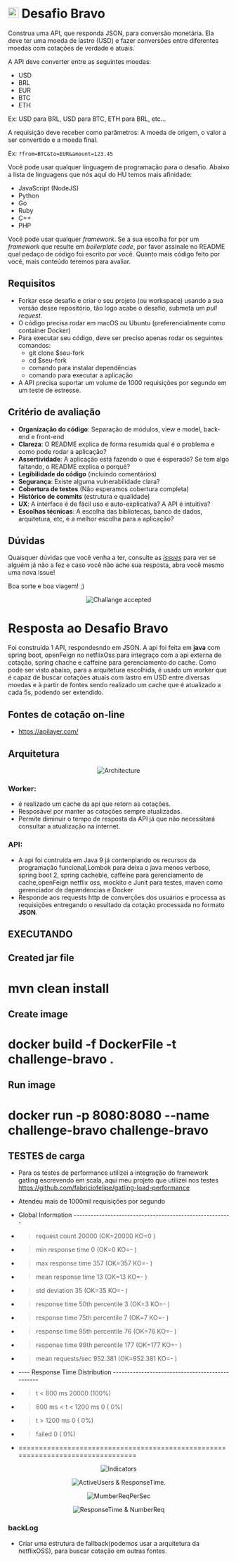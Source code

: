 # <img src="https://avatars1.githubusercontent.com/u/7063040?v=4&s=200.jpg" alt="HU" width="24" /> Desafio Bravo

Construa uma API, que responda JSON, para conversão monetária. Ela deve ter uma moeda de lastro (USD) e fazer conversões entre diferentes moedas com cotações de verdade e atuais.

A API deve converter entre as seguintes moedas:
- USD
- BRL
- EUR
- BTC
- ETH


Ex: USD para BRL, USD para BTC, ETH para BRL, etc...

A requisição deve receber como parâmetros: A moeda de origem, o valor a ser convertido e a moeda final.

Ex: `?from=BTC&to=EUR&amount=123.45`

Você pode usar qualquer linguagem de programação para o desafio. Abaixo a lista de linguagens que nós aqui do HU temos mais afinidade:
- JavaScript (NodeJS)
- Python
- Go
- Ruby
- C++
- PHP

Você pode usar qualquer _framework_. Se a sua escolha for por um _framework_ que resulte em _boilerplate code_, por favor assinale no README qual pedaço de código foi escrito por você. Quanto mais código feito por você, mais conteúdo teremos para avaliar.

## Requisitos
- Forkar esse desafio e criar o seu projeto (ou workspace) usando a sua versão desse repositório, tão logo acabe o desafio, submeta um *pull request*.
- O código precisa rodar em macOS ou Ubuntu (preferencialmente como container Docker)
- Para executar seu código, deve ser preciso apenas rodar os seguintes comandos:
  - git clone $seu-fork
  - cd $seu-fork
  - comando para instalar dependências
  - comando para executar a aplicação
- A API precisa suportar um volume de 1000 requisições por segundo em um teste de estresse.



## Critério de avaliação

- **Organização do código**: Separação de módulos, view e model, back-end e front-end
- **Clareza**: O README explica de forma resumida qual é o problema e como pode rodar a aplicação?
- **Assertividade**: A aplicação está fazendo o que é esperado? Se tem algo faltando, o README explica o porquê?
- **Legibilidade do código** (incluindo comentários)
- **Segurança**: Existe alguma vulnerabilidade clara?
- **Cobertura de testes** (Não esperamos cobertura completa)
- **Histórico de commits** (estrutura e qualidade)
- **UX**: A interface é de fácil uso e auto-explicativa? A API é intuitiva?
- **Escolhas técnicas**: A escolha das bibliotecas, banco de dados, arquitetura, etc, é a melhor escolha para a aplicação?

## Dúvidas

Quaisquer dúvidas que você venha a ter, consulte as [_issues_](https://github.com/HotelUrbano/challenge-bravo/issues) para ver se alguém já não a fez e caso você não ache sua resposta, abra você mesmo uma nova issue!

Boa sorte e boa viagem! ;)

<p align="center">
  <img src="ca.jpg" alt="Challange accepted" />
</p>


# Resposta ao Desafio Bravo
Foi construída 1 API, respondesndo em JSON. A api foi feita em **java** com spring boot, openFeign no netflixOss para integraço com a api externa de cotação, spring chache e caffeine para gerenciamento do cache.
Como pode ser visto abaixo, para a arquitetura escolhida, é usado um worker que é capaz de buscar cotações atuais com lastro em USD entre diversas moedas e à partir de fontes sendo realizado um cache que é atualizado a cada 5s, podendo ser extendido. 


## Fontes de cotação on-line
  - https://apilayer.com/

## Arquitetura
<p align="center">
  <img src="src/main/resources/static/architecture.png" alt="Architecture" />
</p>

### Worker:
- é realizado um cache da api que retorn as cotações.
- Resposável por manter as cotações sempre atualizadas.
- Permite diminuir o tempo de resposta da API já que não necessitará consultar a atualização na internet.


### API:
- A api foi contruída em Java 9 já contenplando os recursos da programação funcional,Lombok para deixa o java menos verboso, spring boot 2, spring cacheble, caffeine para gerenciamento de cache,openFeign netflix oss, mockito e Junit para testes, maven como gerenciador de dependencias e Docker
- Responde aos requests http de converções dos usuários e processa as requisições entregando o resultado da cotação processada no formato **JSON**.


## EXECUTANDO

## Created jar file ####
# mvn clean install

## Create image ###
#  docker build -f DockerFile -t challenge-bravo .

## Run image ###
# docker run -p 8080:8080 --name challenge-bravo  challenge-bravo


## TESTES de carga
- Para os testes de performance utilizei a integração do framework gatling escrevendo em scala, aqui meu projeto que utilizei nos testes https://github.com/fabriciofelipe/gatling-load-performance 
- Atendeu mais de 1000mil requisições por segundo

- Global Information --------------------------------------------------------
- > request count                                      20000 (OK=20000  KO=0     )
- > min response time                                      0 (OK=0      KO=-     )
- > max response time                                    357 (OK=357    KO=-     )
- > mean response time                                    13 (OK=13     KO=-     )
- > std deviation                                         35 (OK=35     KO=-     )
- > response time 50th percentile                          3 (OK=3      KO=-     )
- > response time 75th percentile                          7 (OK=7      KO=-     )
- > response time 95th percentile                         76 (OK=76     KO=-     )
- > response time 99th percentile                        177 (OK=177    KO=-     )
- > mean requests/sec                                952.381 (OK=952.381 KO=-     )
- ---- Response Time Distribution ------------------------------------------------
- > t < 800 ms                                         20000 (100%)
- > 800 ms < t < 1200 ms                                   0 (  0%)
- > t > 1200 ms                                            0 (  0%)
- > failed                                                 0 (  0%)
- ================================================================================

<p align="center">
  <img src="src/main/resources/static/indicators.png" alt="Indicators" />
</p>

<p align="center">
  <img src="src/main/resources/static/ActiveUsers&ResponseTime.png" alt="ActiveUsers & ResponseTime." />
</p>

<p align="center">
  <img src="src/main/resources/static/numberReqPerSec.png" alt="MumberReqPerSec" />
</p>

<p align="center">
  <img src="src/main/resources/static/responseTime&NumberReq.png" alt="ResponseTime & NumberReq" />
</p>






### backLog
- Criar uma estrutura de fallback(podemos usar a arquitetura da netflixOSS), para buscar cotação em outras fontes.

